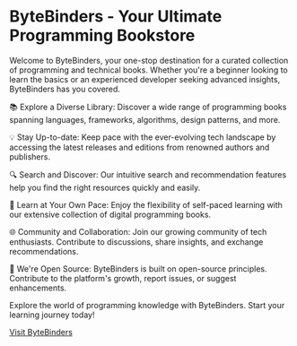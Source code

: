 
# ByteBinders - Your Ultimate Programming Bookstore

Welcome to ByteBinders, your one-stop destination for a curated collection of programming and technical books. Whether you're a beginner looking to learn the basics or an experienced developer seeking advanced insights, ByteBinders has you covered.

📚 Explore a Diverse Library: Discover a wide range of programming books spanning languages, frameworks, algorithms, design patterns, and more.

💡 Stay Up-to-date: Keep pace with the ever-evolving tech landscape by accessing the latest releases and editions from renowned authors and publishers.

🔍 Search and Discover: Our intuitive search and recommendation features help you find the right resources quickly and easily.

📖 Learn at Your Own Pace: Enjoy the flexibility of self-paced learning with our extensive collection of digital programming books.

🌐 Community and Collaboration: Join our growing community of tech enthusiasts. Contribute to discussions, share insights, and exchange recommendations.

📣 We're Open Source: ByteBinders is built on open-source principles. Contribute to the platform's growth, report issues, or suggest enhancements.

Explore the world of programming knowledge with ByteBinders. Start your learning journey today!

[Visit ByteBinders](https://www.bytebinders.com)

